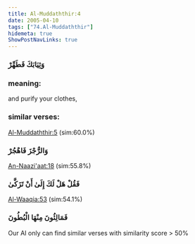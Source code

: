 ```yaml
---
title: Al-Muddaththir:4
date: 2005-04-10
tags: ["74.Al-Muddaththir"]
hidemeta: true 
ShowPostNavLinks: true 
---
```

### وَثِيَابَكَ فَطَهِّرْ
### meaning: 
and purify your clothes,
### similar verses: 

[Al-Muddaththir:5](/74/5) (sim:60.0%)

### وَالرُّجْزَ فَاهْجُرْ

[An-Naazi'aat:18](/79/18) (sim:55.8%)

### فَقُلْ هَلْ لَكَ إِلَىٰ أَنْ تَزَكَّىٰ

[Al-Waaqia:53](/56/53) (sim:54.1%)

### فَمَالِئُونَ مِنْهَا الْبُطُونَ

Our AI only can find similar verses with similarity score > 50% 

